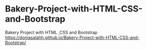 # Bakery-Project-with-HTML-CSS-and-Bootstrap
Bakery Project with HTML ,CSS and Bootstrap
https://doniasalahh.github.io/Bakery-Project-with-HTML-CSS-and-Bootstrap/

